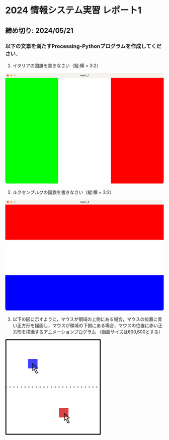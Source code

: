 # 2024 情報システム実習 レポート1
## 締め切り: 2024/05/21

### 以下の文章を満たすProcessing-Pythonプログラムを作成してください．

1. イタリアの国旗を書きなさい（縦:横 = 3:2）

![解答例](fig/repo1-1.png)

2. ルクセンブルクの国旗を書きなさい（縦:横 = 3:2）

![解答例](fig/repo1-2.png)

3. 以下の図に示すように，マウスが領域の上側にある場合，マウスの位置に青い正方形を描画し，マウスが領域の下側にある場合，マウスの位置に赤い正方形を描画するアニメーションプログラム
（画面サイズは600,600とする）

![解答例](fig/repo1-3.png)
